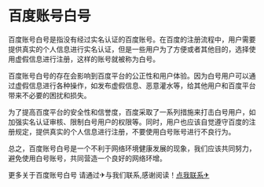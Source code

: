 # 百度账号白号

百度账号白号是指没有经过实名认证的百度账号。在百度的注册流程中，用户需要提供真实的个人信息进行实名认证，但是一些用户为了方便或者其他目的，选择使用虚假信息进行注册，这样的账号就被称为白号。

百度账号白号的存在会影响到百度平台的公正性和用户体验。因为白号用户可以通过虚假信息进行各种操作，如发布虚假信息、恶意灌水等，给其他用户和百度平台带来不必要的困扰和损失。

为了提高百度平台的安全性和信誉度，百度采取了一系列措施来打击白号用户，如加强实名认证审核、限制白号用户的权限等。同时，用户也应该自觉遵守百度的注册规定，提供真实的个人信息进行注册，不要使用白号账号进行不良行为。

总之，百度账号白号是一个不利于网络环境健康发展的现象，我们应该共同努力，避免使用白号账号，共同营造一个良好的网络环增。

更多关于百度账号白号 请通过✈与我们联系,感谢阅读！[点我联系✈](https://cn.G208.com)